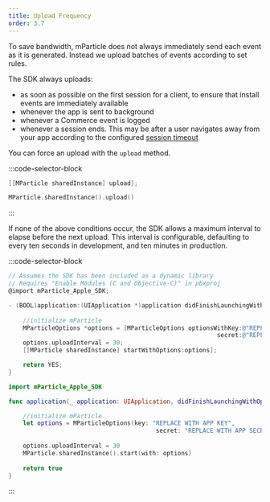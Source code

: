 ```yaml
---
title: Upload Frequency
order: 3.7
---
```


To save bandwidth, mParticle does not always immediately send each event as it is generated. Instead we upload batches of events according to set rules.

The SDK always uploads:

* as soon as possible on the first session for a client, to ensure that install events are immediately available
* whenever the app is sent to background
* whenever a Commerce event is logged
* whenever a session ends. This may be after a user navigates away from your app according to the configured [session timeout](/developers/sdk/ios/session-management#session-timeout)

You can force an upload with the `upload` method.

:::code-selector-block
```objectivec
[[MParticle sharedInstance] upload];
```

```swift
MParticle.sharedInstance().upload()
```
:::

If none of the above conditions occur, the SDK allows a maximum interval to elapse before the next upload. This interval is configurable, defaulting to every ten seconds in development, and ten minutes in production.

:::code-selector-block
```objectivec
// Assumes the SDK has been included as a dynamic library
// Requires "Enable Modules (C and Objective-C)" in pbxproj
@import mParticle_Apple_SDK; 

- (BOOL)application:(UIApplication *)application didFinishLaunchingWithOptions:(NSDictionary *)launchOptions {
    
    //initialize mParticle
    MParticleOptions *options = [MParticleOptions optionsWithKey:@"REPLACE WITH APP KEY"
                                                          secret:@"REPLACE WITH APP SECRET"];
    options.uploadInterval = 30;
    [[MParticle sharedInstance] startWithOptions:options];

    return YES;
}
```
```swift
import mParticle_Apple_SDK

func application(_ application: UIApplication, didFinishLaunchingWithOptions launchOptions: [UIApplicationLaunchOptionsKey: Any]?) -> Bool {

    //initialize mParticle
    let options = MParticleOptions(key: "REPLACE WITH APP KEY",
                                         secret: "REPLACE WITH APP SECRET")
                                         
    options.uploadInterval = 30
    MParticle.sharedInstance().start(with: options)
        
    return true
}
```
:::

